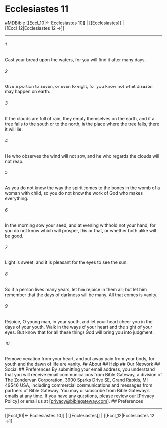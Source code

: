 # Ecclesiastes 11
#MDBible
[[Eccl_10|← Ecclesiastes 10]] | [[Ecclesiastes]] | [[Eccl_12|Ecclesiastes 12 →]]

***






###### 1 


Cast your bread upon the waters, for you will find it after many days. 





###### 2 


Give a portion to seven, or even to eight, for you know not what disaster may happen on earth. 





###### 3 


If the clouds are full of rain, they empty themselves on the earth, and if a tree falls to the south or to the north, in the place where the tree falls, there it will lie. 





###### 4 


He who observes the wind will not sow, and he who regards the clouds will not reap. 





###### 5 


As you do not know the way the spirit comes to the bones in the womb of a woman with child, so you do not know the work of God who makes everything. 





###### 6 


In the morning sow your seed, and at evening withhold not your hand, for you do not know which will prosper, this or that, or whether both alike will be good. 





###### 7 


Light is sweet, and it is pleasant for the eyes to see the sun. 





###### 8 


So if a person lives many years, let him rejoice in them all; but let him remember that the days of darkness will be many. All that comes is vanity. 





###### 9 


Rejoice, O young man, in your youth, and let your heart cheer you in the days of your youth. Walk in the ways of your heart and the sight of your eyes. But know that for all these things God will bring you into judgment. 





###### 10 


Remove vexation from your heart, and put away pain from your body, for youth and the dawn of life are vanity. ## About ## Help ## Our Network ## Social ## Preferences By submitting your email address, you understand that you will receive email communications from Bible Gateway, a division of The Zondervan Corporation, 3900 Sparks Drive SE, Grand Rapids, MI 49546 USA, including commercial communications and messages from partners of Bible Gateway. You may unsubscribe from Bible Gateway&rsquo;s emails at any time. If you have any questions, please review our [Privacy Policy] or email us at [privacy@biblegateway.com]. ## Preferences

***

[[Eccl_10|← Ecclesiastes 10]] | [[Ecclesiastes]] | [[Eccl_12|Ecclesiastes 12 →]]

